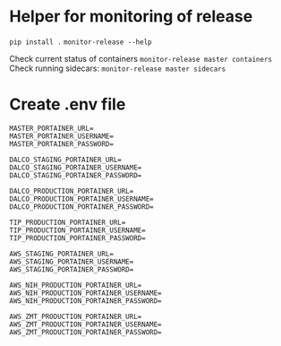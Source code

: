 # Helper for monitoring of release
`pip install .`
`monitor-release --help`

Check current status of containers
`monitor-release master containers`
Check running sidecars:
`monitor-release master sidecars`

# Create .env file
```
MASTER_PORTAINER_URL=
MASTER_PORTAINER_USERNAME=
MASTER_PORTAINER_PASSWORD=

DALCO_STAGING_PORTAINER_URL=
DALCO_STAGING_PORTAINER_USERNAME=
DALCO_STAGING_PORTAINER_PASSWORD=

DALCO_PRODUCTION_PORTAINER_URL=
DALCO_PRODUCTION_PORTAINER_USERNAME=
DALCO_PRODUCTION_PORTAINER_PASSWORD=

TIP_PRODUCTION_PORTAINER_URL=
TIP_PRODUCTION_PORTAINER_USERNAME=
TIP_PRODUCTION_PORTAINER_PASSWORD=

AWS_STAGING_PORTAINER_URL=
AWS_STAGING_PORTAINER_USERNAME=
AWS_STAGING_PORTAINER_PASSWORD=

AWS_NIH_PRODUCTION_PORTAINER_URL=
AWS_NIH_PRODUCTION_PORTAINER_USERNAME=
AWS_NIH_PRODUCTION_PORTAINER_PASSWORD=

AWS_ZMT_PRODUCTION_PORTAINER_URL=
AWS_ZMT_PRODUCTION_PORTAINER_USERNAME=
AWS_ZMT_PRODUCTION_PORTAINER_PASSWORD=
```

